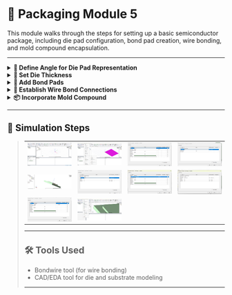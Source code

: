 # 🧰 Packaging Module 5

This module walks through the steps for setting up a basic semiconductor package, including die pad configuration, bond pad creation, wire bonding, and mold compound encapsulation.

---

<details>
<summary><strong>📐 Define Angle for Die Pad Representation</strong></summary>

Specify the angle to represent the die pad.

</details>

<details>
<summary><strong>📏 Set Die Thickness</strong></summary>

Set the thickness to:


</details>

<details>
<summary><strong>🔗 Add Bond Pads</strong></summary>

- Create bond pads on both the die and the substrate.
- These serve as electrical connection points for wire bonding.
- Assign appropriate material properties, typically metallic:
  - **Gold**
  - **Aluminum**

</details>

<details>
<summary><strong>🔌 Establish Wire Bond Connections</strong></summary>

- Use the **Bondwire** tool.
- Connect die pads to substrate pads using **gold wire**.

</details>

<details>
<summary><strong>📦 Incorporate Mold Compound</strong></summary>

- Add a rectangular mold compound structure to encapsulate:
  - The die
  - Associated wire bonds
- Set the thickness to:
  
- Assign mold material properties such as:
  - **Epoxy Molding Compound**

</details>

---

## 📸 Simulation Steps

><table>
  <tr>
    <td><img src="../images/Module5/Picture1.png" width="250"/></td>
    <td><img src="../images/Module5/Picture2.png" width="250"/></td>
    <td><img src="../images/Module5/Picture3.png" width="250"/></td>
    <td><img src="../images/Module5/Picture4.png" width="250"/></td>
  </tr>
  <tr>
    <td><img src="../images/Module5/Picture5.png" width="250"/></td>
    <td><img src="../images/Module5/Picture6.png" width="250"/></td>
    <td><img src="../images/Module5/Picture7.png" width="250"/></td>
    <td><img src="../images/Module5/Picture8.png" width="250"/></td>
  </tr>
  <tr>
    <td><img src="../images/Module5/Picture9.png" width="250"/></td>
    <td><img src="../images/Module5/Picture10.png" width="250"/></td>
    
  </tr>
  </table>

---

## 🛠️ Tools Used

- Bondwire tool (for wire bonding)
- CAD/EDA tool for die and substrate modeling

---
